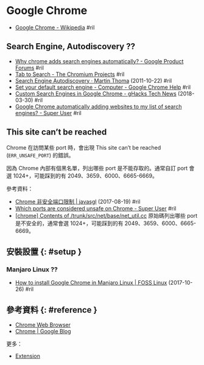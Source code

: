 # Google Chrome

  - [Google Chrome \- Wikipedia](https://en.wikipedia.org/wiki/Google_Chrome) #ril

## Search Engine, Autodiscovery ??

  - [Why chrome adds search engines automatically? \- Google Product Forums](https://productforums.google.com/forum/#!topic/chrome/SHGWhqU-rTs) #ril
  - [Tab to Search \- The Chromium Projects](https://www.chromium.org/tab-to-search) #ril
  - [Search Engine Autodiscovery · Martin Thoma](https://martin-thoma.com/search-engine-autodiscovery/) (2011-10-22) #ril
  - [Set your default search engine \- Computer \- Google Chrome Help](https://support.google.com/chrome/answer/95426) #ril
  - [Custom Search Engines in Google Chrome \- gHacks Tech News](https://www.ghacks.net/2018/03/30/custom-search-engines-in-google-chrome/) (2018-03-30) #ril
  - [Google Chrome automatically adding websites to my list of search engines? \- Super User](https://superuser.com/questions/276069/) #ril

## This site can’t be reached

Chrome 在訪問某些 port 時，會出現 This site can’t be reached (`ERR_UNSAFE_PORT`) 的錯誤。

因為 Chrome 內部有個黑名單，列出哪些 port 是不能存取的。通常自訂 port 會選 1024+，可能踩到的有 2049、3659、6000、6665-6669。

參考資料：

  - [Chrome 非安全端口限制 \| javasgl](https://javasgl.github.io/chrome-unsafe-port-err/) (2017-08-19) #ril
  - [Which ports are considered unsafe on Chrome \- Super User](https://superuser.com/questions/188058/) #ril
  - [\[chrome\] Contents of /trunk/src/net/base/net\_util\.cc](https://src.chromium.org/viewvc/chrome/trunk/src/net/base/net_util.cc?view=markup) 原始碼列出哪些 port 是不安全的，通常會選 1024+，可能踩到的有 2049、3659、6000、6665-6669。

## 安裝設置 {: #setup }

### Manjaro Linux ??

  - [How to install Google Chrome in Manjaro Linux \| FOSS Linux](https://www.fosslinux.com/2103/how-to-install-google-chrome-in-manjaro-linux.htm) (2017-10-26) #ril

## 參考資料 {: #reference }

  - [Chrome Web Browser](https://www.google.com/chrome/)
  - [Chrome | Google Blog](https://blog.google/products/chrome/)

更多：

  - [Extension](chrome-ext.md)
